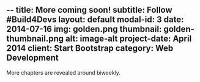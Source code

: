 --
title: More coming soon!
subtitle: Follow #Build4Devs
layout: default
modal-id: 3
date: 2014-07-16
img: golden.png
thumbnail: golden-thumbnail.png
alt: image-alt
project-date: April 2014
client: Start Bootstrap
category: Web Development
---

More chapters are revealed around biweekly. 

